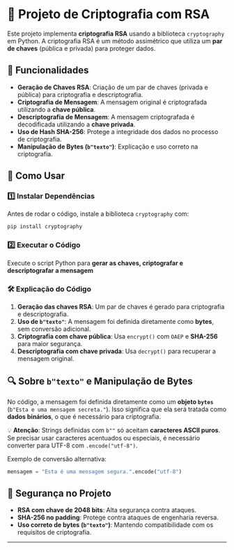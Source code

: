 # 🔐 Projeto de Criptografia com RSA

Este projeto implementa **criptografia RSA** usando a biblioteca `cryptography` em Python. A criptografia RSA é um método assimétrico que utiliza um **par de chaves** (pública e privada) para proteger dados.

## 📌 Funcionalidades

- **Geração de Chaves RSA**: Criação de um par de chaves (privada e pública) para criptografia e descriptografia.
- **Criptografia de Mensagem**: A mensagem original é criptografada utilizando a **chave pública**.
- **Descriptografia de Mensagem**: A mensagem criptografada é decodificada utilizando a **chave privada**.
- **Uso de Hash SHA-256**: Protege a integridade dos dados no processo de criptografia.
- **Manipulação de Bytes (`b"texto"`)**: Explicação e uso correto na criptografia.

## 🚀 Como Usar

### 1️⃣ Instalar Dependências
Antes de rodar o código, instale a biblioteca `cryptography` com:

```sh
pip install cryptography
```

### 2️⃣ Executar o Código
Execute o script Python para **gerar as chaves, criptografar e descriptografar a mensagem**

### 🛠️ Explicação do Código
1. **Geração das chaves RSA**: Um par de chaves é gerado para criptografia e descriptografia.
2. **Uso de `b"texto"`**: A mensagem foi definida diretamente como **bytes**, sem conversão adicional.
3. **Criptografia com chave pública**: Usa `encrypt()` com `OAEP` e **SHA-256** para maior segurança.
4. **Descriptografia com chave privada**: Usa `decrypt()` para recuperar a mensagem original.

## 🔍 Sobre `b"texto"` e Manipulação de Bytes
No código, a mensagem foi definida diretamente como um **objeto `bytes`** (`b"Esta e uma mensagem secreta."`). Isso significa que ela será tratada como **dados binários**, o que é necessário para criptografia.

💡 **Atenção**: Strings definidas com `b""` só aceitam **caracteres ASCII puros**. Se precisar usar caracteres acentuados ou especiais, é necessário converter para UTF-8 com `.encode("utf-8")`.

Exemplo de conversão alternativa:
```python
mensagem = "Esta é uma mensagem segura.".encode("utf-8")
```

## 🔐 Segurança no Projeto
- **RSA com chave de 2048 bits**: Alta segurança contra ataques.
- **SHA-256 no padding**: Protege contra ataques de engenharia reversa.
- **Uso correto de bytes (`b"texto"`)**: Mantendo compatibilidade com os requisitos de criptografia.

---
